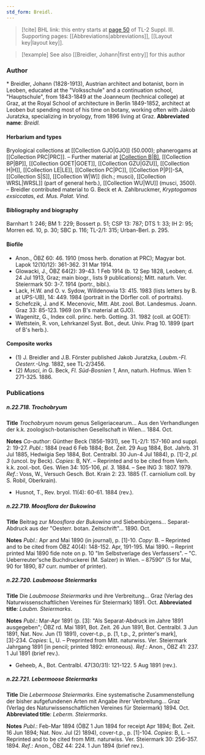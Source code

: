 ```yaml
---
std_form: Breidl.
---
```


> [!cite] BHL link: this entry starts at [page 50](https://www.biodiversitylibrary.org/page/33266357) of TL-2 Suppl. III.
> Supporting pages: [[Abbreviations|abbreviations]], [[Layout key|layout key]].

> [!example] See also [[Breidler, Johann|first entry]] for this author

### Author

\* Breidler, Johann (1828-1913), Austrian architect and botanist, born in Leoben, educated at the "Volksschule" and a continuation school, "Hauptschule", from 1843-1849 at the Joanneum (technical college) at Graz, at the Royal School of architecture in Berlin 1849-1852, architect at Leoben but spending most of his time on botany, working often with Jakob Juratzka, specializing in bryology, from 1896 living at Graz. 
**Abbreviated name**: *Breidl.*

#### Herbarium and types

Bryological collections at [[Collection GJO|GJO]] (50.000); phanerogams at [[Collection PRC|PRC]]. – Further material at [[Collection B|B]](general), [[Collection BP|BP]], [[Collection GOET|GOET]], [[Collection GZU|GZU]], [[Collection H|H]], [[Collection LE|LE]], [[Collection PC|PC]], [[Collection P|P]]-SA, [[Collection S|S]], [[Collection W|W]] (lich.; musci), [[Collection WRSL|WRSL]] (part of general herb.), [[Collection WU|WU]] (musci, 3500). – Breidler contributed material to G. Beck et A. Zahlbruckmer, *Kryptogamas exsiccata*s, *ed. Mus. Palat. Vind.*

#### Bibliography and biography

Barnhart 1: 246; BM 1: 229; Bossert p. 51; CSP 13: 787; DTS 1: 33; IH 2: 95; Morren ed. 10, p. 30; SBC p. 116; TL-2/1: 315; Urban-Berl. p. 295.

#### Biofile

- Anon., ÖBZ 60: 46. 1910 (moss herb. donation at PRC); Magyar bot. Lapok 12(10/12): 361-362. 31 Mar 1914.
- Glowacki, J., ÖBZ 64(2): 39-43. 1 Feb 1914 (b. 12 Sep 1828, Leoben; d. 24 Jul 1913, Graz; main biogr., lists 9 publications); Mitt. naturh. Ver. Steiermark 50: 3-7. 1914 (portr., bibl.).
- Lack, H.W. and O. v. Sydow, Willdenowia 13: 415. 1983 (lists letters by B. at UPS-UB), 14: 449. 1984 (portrait in the Dörfler coll. of portraits).
- Schefczik, J. and K. Mecenovic, Mitt. Abt. zool. Bot. Landesmus. Joann. Graz 33: 85-123. 1969 (on B's material at GJO).
- Wagenitz, G., Index coll. princ. herb. Gotting. 31. 1982 (coll. at GOET):
- Wettstein, R. von, Lehrkanzel Syst. Bot., deut. Univ. Prag 10. 1899 (part of B's herb.).

#### Composite works

- (1) J. Breidler and J.B. Förster published Jakob Juratzka, *Laubm.-Fl. Oesterr.-Ung.* 1882, see TL-2/3456.
- (2) *Musci*, *in* G. Beck, *Fl. Süd-Bosnien 1*, Ann, naturh. Hofmus. Wien 1: 271-325. 1886.

### Publications

##### n.22.718. Trochobryum

**Title**
*Trochobryum* novum genus Seligeriacearum... Aus den Verhandlungen der k.k. zoologisch-botanischen Gesellschaft in Wien... 1884. Oct.

**Notes**
*Co-author*: Günther Beck (1856-1931), see TL-2/1: 157-160 and suppl. 2: 19-27.
*Publ*.: 1884 (read 6 Feb 1884; Bot. Zeit. 29 Aug 1884, Bot. Jahrb. 31 Jul 1885, Hedwigia Sep 1884, Bot. Centralbl. 30 Jun-4 Jul 1884), p. \[1\]-2, *pl. 3* (uncol. by Beck). *Copies*: B, NY.  – Reprinted and to be cited from Verh. k.k. zool.-bot. Ges. Wien 34: 105-106, *pl. 3.* 1884. – See ING 3: 1807. 1979.
*Ref*.: Voss, W., Versuch Gesch. Bot. Krain 2: 23. 1885 (T. carniolium coll. by S. Robil, Oberkrain).
- Husnot, T., Rev. bryol. 11(4): 60-61. 1884 (rev.).

##### n.22.719. Moosflora der Bukowina

**Title**
Beitrag zur *Moosflora der Bukowina* und Siebenbürgens... Separat-Abdruck aus der "Oesterr. botan. Zeitschrift"... 1890. Oct.

**Notes**
*Publ*.: Apr and Mai 1890 (in journal), p. \[1\]-10. *Copy*: B. – Reprinted and to be cited from ÖBZ 40(4): 148-152. Apr, 191-195. Mai 1890. – Reprint printed Mai 1890 fide note on p. 10 "Im Selbstverlage des Verfassers". – "C. Ueberreuter'sche Buchdruckerei (M. Salzer) in Wien. – 87590" (5 for Mai, 90 for 1890, 87 curr. number of printer).

##### n.22.720. Laubmoose Steiermarks

**Title**
Die *Laubmoose Steiermarks* und ihre Verbreitung... Graz (Verlag des Naturwissenschaftlichen Vereines für Steiermark) 1891. Oct.
**Abbreviated title**: *Laubm. Steiermarks*.

**Notes**
*Publ*.: Mar-Apr 1891 (p. \[3\]: "Als Separat-Abdruck im Jahre 1891 ausgegeben"; ÖBZ rd. Mai 1891, Bot. Zeit. 26 Jun 1891, Bot. Centralbl. 3 Jun 1891, Nat. Nov. Jun (1) 1891), cover-t.p., p. \[1, t.p., 2, printer's mark\], \[3\]-234. *Copies*: L, U. – Preprinted from Mitt. naturwiss. Ver. Steiermark Jahrgang 1891 \[in pencil; printed 1892: erroneous).
*Ref*.: Anon., ÖBZ 41: 237. 1 Jul 1891 (brief rev.).
- Geheeb, A., Bot. Centralbl. 47(30/31): 121-122. 5 Aug 1891 (rev.).

##### n.22.721. Lebermoose Steiermarks

**Title**
Die *Lebermoose Steiermarks*. Eine systematische Zusammenstellung der bisher aufgefundenen Arten mit Angabe ihrer Verbreitung... Graz (Verlag des Naturwissenschaftlichen Vereines für Steiermark) 1894. Oct.
**Abbreviated title**: *Leberm. Steiermarks*.

**Notes**
*Publ*.: Feb-Mar 1894 (ÖBZ 1 Jun 1894 for receipt Apr 1894; Bot. Zeit. 16 Jun 1894; Nat. Nov. Jul (2) 1894), cover-t.p., p. \[1\]-104. *Copies*: B, L. – Reprinted and to be cited from Mitt. naturwiss. Ver. Steiermark 30: 256-357. 1894.
*Ref*.: Anon., ÖBZ 44: 224. 1 Jun 1894 (brief rev.).

